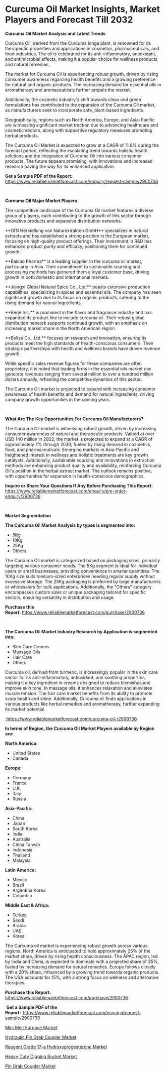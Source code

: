 <p><h1>Curcuma Oil Market Insights, Market Players and Forecast Till 2032</h1></p><p><strong>Curcuma Oil Market Analysis and Latest Trends</strong></p>
<p><p>Curcuma Oil, derived from the Curcuma longa plant, is renowned for its therapeutic properties and applications in cosmetics, pharmaceuticals, and food industries. The oil is celebrated for its anti-inflammatory, antioxidant, and antimicrobial effects, making it a popular choice for wellness products and natural remedies. </p><p>The market for Curcuma Oil is experiencing robust growth, driven by rising consumer awareness regarding health benefits and a growing preference for natural and organic products. The increasing demand for essential oils in aromatherapy and aromaceuticals further propels the market. </p><p>Additionally, the cosmetic industry's shift towards clean and green formulations has contributed to the expansion of the Curcuma Oil market, as manufacturers seek to incorporate safe, plant-based ingredients. </p><p>Geographically, regions such as North America, Europe, and Asia-Pacific are witnessing significant market traction due to advancing healthcare and cosmetic sectors, along with supportive regulatory measures promoting herbal products. </p><p>The Curcuma Oil Market is expected to grow at a CAGR of 11.6% during the forecast period, reflecting the escalating trend towards holistic health solutions and the integration of Curcuma Oil into various consumer products. The future appears promising, with innovations and increased research paving the way for its enhanced application.</p></p>
<p><strong>Get a Sample PDF of the Report:&nbsp;</strong> <a href="https://www.reliablemarketforecast.com/enquiry/request-sample/2900736?utm_campaign=1888&utm_medium=2&utm_source=Github&utm_content=ia&utm_term=16032025&utm_id=curcuma-oil">https://www.reliablemarketforecast.com/enquiry/request-sample/2900736</a></p>
<p>&nbsp;</p>
<p><strong>Curcuma Oil Major Market Players</strong></p>
<p><p>The competitive landscape of the Curcuma Oil market features a diverse group of players, each contributing to the growth of this sector through innovative products and expansive distribution networks.</p><p>**GfN Herstellung von Naturextrakten GmbH** specializes in natural extracts and has established a strong position in the European market, focusing on high-quality product offerings. Their investment in R&D has enhanced product purity and efficacy, positioning them for continued growth.</p><p>**Baicao Pharma** is a leading supplier in the curcuma oil market, particularly in Asia. Their commitment to sustainable sourcing and processing methods has garnered them a loyal customer base, driving growth in both domestic and international markets.</p><p>**Jiangxi Global Natural Spice Co., Ltd.** boasts extensive production capabilities, specializing in spices and essential oils. The company has seen significant growth due to its focus on organic products, catering to the rising demand for natural ingredients.</p><p>**Berjé Inc.** is prominent in the flavor and fragrance industry and has expanded its product line to include curcuma oil. Their robust global distribution network supports continued growth, with an emphasis on increasing market share in the North American region.</p><p>**Bolise Co., Ltd.** focuses on research and innovation, ensuring its products meet the high standards of health-conscious consumers. Their strategic partnerships with health and wellness brands have driven revenue growth.</p><p>While specific sales revenue figures for these companies are often proprietary, it is noted that leading firms in the essential oils market can generate revenues ranging from several million to over a hundred million dollars annually, reflecting the competitive dynamics of this sector.</p><p>The Curcuma Oil market is projected to expand with increasing consumer awareness of health benefits and demand for natural ingredients, driving company growth opportunities in the coming years.</p></p>
<p>&nbsp;</p>
<p><strong>What Are The Key Opportunities For Curcuma Oil Manufacturers?</strong></p>
<p><p>The Curcuma Oil market is witnessing robust growth, driven by increasing consumer awareness of natural and therapeutic products. Valued at over USD 140 million in 2022, the market is projected to expand at a CAGR of approximately 7% through 2030, fueled by rising demand in cosmetics, food, and pharmaceuticals. Emerging markets in Asia-Pacific and heightened interest in wellness and holistic treatments are key growth catalysts. Additionally, sustainable sourcing and innovations in extraction methods are enhancing product quality and availability, reinforcing Curcuma Oil's position in the herbal extract market. The outlook remains positive, with opportunities for expansion in health-conscious demographics.</p></p>
<p><strong>Inquire or Share Your Questions If Any Before Purchasing This Report:</strong> <a href="https://www.reliablemarketforecast.com/enquiry/pre-order-enquiry/2900736?utm_campaign=1888&utm_medium=2&utm_source=Github&utm_content=ia&utm_term=16032025&utm_id=curcuma-oil">https://www.reliablemarketforecast.com/enquiry/pre-order-enquiry/2900736</a></p>
<p>&nbsp;</p>
<p><strong>Market Segmentation</strong></p>
<p><strong>The Curcuma Oil Market Analysis by types is segmented into:</strong></p>
<p><ul><li>5Kg</li><li>10Kg</li><li>25Kg</li><li>Others</li></ul></p>
<p><p>The Curcuma Oil market is categorized based on packaging sizes, primarily targeting various consumer needs. The 5Kg segment is ideal for individual users or small businesses, providing convenience in smaller quantities. The 10Kg size suits medium-sized enterprises needing regular supply without excessive storage. The 25Kg packaging is preferred by large manufacturers or wholesalers for bulk applications. Additionally, the "Others" category encompasses custom sizes or unique packaging tailored for specific sectors, ensuring versatility in distribution and usage.</p></p>
<p><strong>Purchase this Report:&nbsp;</strong><a href="https://www.reliablemarketforecast.com/purchase/2900736?utm_campaign=1888&utm_medium=2&utm_source=Github&utm_content=ia&utm_term=16032025&utm_id=curcuma-oil">https://www.reliablemarketforecast.com/purchase/2900736</a></p>
<p>&nbsp;</p>
<p><strong>The Curcuma Oil Market Industry Research by Application is segmented into:</strong></p>
<p><ul><li>Skin Care Creams</li><li>Massage Oils</li><li>Hair Care</li><li>Others</li></ul></p>
<p><p>Curcuma oil, derived from turmeric, is increasingly popular in the skin care sector for its anti-inflammatory, antioxidant, and soothing properties, making it a key ingredient in creams designed to reduce blemishes and improve skin tone. In massage oils, it enhances relaxation and alleviates muscle tension. The hair care market benefits from its ability to promote scalp health and shine. Additionally, Curcuma oil finds applications in various products like herbal remedies and aromatherapy, further expanding its market potential.</p></p>
<p><a href="https://www.reliablemarketforecast.com/curcuma-oil-r2900736?utm_campaign=1888&utm_medium=2&utm_source=Github&utm_content=ia&utm_term=16032025&utm_id=curcuma-oil">&nbsp;https://www.reliablemarketforecast.com/curcuma-oil-r2900736</a></p>
<p><strong>In terms of Region, the Curcuma Oil Market Players available by Region are:</strong></p>
<p>
    <p> <strong> North America: </strong>
        <ul>
            <li>United States</li>
            <li>Canada</li>
        </ul>
        </p> 
    <p> <strong> Europe: </strong>
        <ul>
            <li>Germany</li>
            <li>France</li>
            <li>U.K.</li>
            <li>Italy</li>
            <li>Russia</li>
        </ul>
        </p> 
    <p> <strong> Asia-Pacific: </strong>
        <ul>
            <li>China</li>
            <li>Japan</li>
            <li>South Korea</li>
            <li>India</li>
            <li>Australia</li>
            <li>China Taiwan</li>
            <li>Indonesia</li>
            <li>Thailand</li>
            <li>Malaysia</li>
        </ul>
        </p> 
    <p> <strong> Latin America: </strong>
        <ul>
            <li>Mexico</li>
            <li>Brazil</li>
            <li>Argentina Korea</li>
            <li>Colombia</li>
        </ul>
        </p> 
    <p> <strong> Middle East & Africa: </strong>
        <ul>
            <li>Turkey</li>
            <li>Saudi</li>
            <li>Arabia</li>
            <li>UAE</li>
            <li>Korea</li>
        </ul>
    </p>
    </p>
<p><p>The Curcuma oil market is experiencing robust growth across various regions. North America is anticipated to hold approximately 25% of the market share, driven by rising health consciousness. The APAC region, led by India and China, is expected to dominate with a projected share of 35%, fueled by increasing demand for natural remedies. Europe follows closely with a 20% share, influenced by a growing trend towards organic products. The USA accounts for 15%, with a strong focus on wellness and alternative therapies.</p></p>
<p><strong>Purchase this Report: </strong><a href="https://www.reliablemarketforecast.com/purchase/2900736?utm_campaign=1888&utm_medium=2&utm_source=Github&utm_content=ia&utm_term=16032025&utm_id=curcuma-oil">https://www.reliablemarketforecast.com/purchase/2900736</a></p>
<p>&nbsp;<strong>Get a Sample PDF of the Report:&nbsp;&nbsp;</strong><a href="https://www.reliablemarketforecast.com/enquiry/request-sample/2900736?utm_campaign=1888&utm_medium=2&utm_source=Github&utm_content=ia&utm_term=16032025&utm_id=curcuma-oil">https://www.reliablemarketforecast.com/enquiry/request-sample/2900736</a></p>
<p><strong></strong></p>
<p><p><a href="https://github.com/janskudiony/Market-Research-Report-List-1/blob/main/mini-melt-furnace-market.md?utm_campaign=1888&utm_medium=2&utm_source=Github&utm_content=ia&utm_term=16032025&utm_id=curcuma-oil">Mini Melt Furnace Market</a></p><p><a href="https://github.com/estaykaleslo/Market-Research-Report-List-1/blob/main/hydraulic-pin-grab-coupler-market.md?utm_campaign=1888&utm_medium=2&utm_source=Github&utm_content=ia&utm_term=16032025&utm_id=curcuma-oil">Hydraulic Pin Grab Coupler Market</a></p><p><a href="https://github.com/abararybar2x/Market-Research-Report-List-1/blob/main/reagent-grade-17-a-hydroxyprogesterone-market.md?utm_campaign=1888&utm_medium=2&utm_source=Github&utm_content=ia&utm_term=16032025&utm_id=curcuma-oil">Reagent Grade 17-a Hydroxyprogesterone Market</a></p><p><a href="https://github.com/parthplagaf6/Market-Research-Report-List-1/blob/main/heavy-duty-digging-bucket-market.md?utm_campaign=1888&utm_medium=2&utm_source=Github&utm_content=ia&utm_term=16032025&utm_id=curcuma-oil">Heavy Duty Digging Bucket Market</a></p><p><a href="https://github.com/tandyorandby/Market-Research-Report-List-1/blob/main/pin-grab-coupler-market.md?utm_campaign=1888&utm_medium=2&utm_source=Github&utm_content=ia&utm_term=16032025&utm_id=curcuma-oil">Pin Grab Coupler Market</a></p></p>